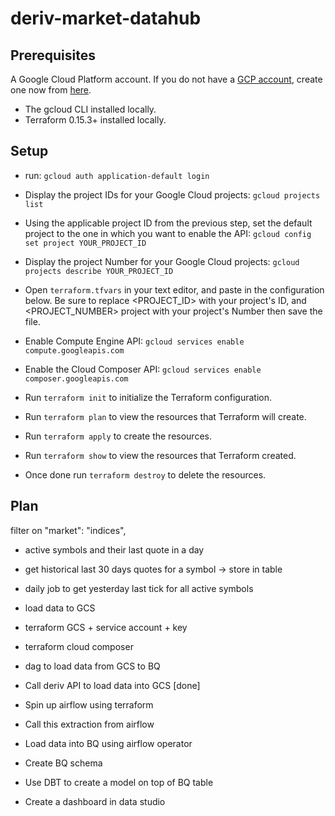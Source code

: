 # deriv-market-datahub

## Prerequisites

A Google Cloud Platform account. If you do not have a [GCP account](https://console.cloud.google.com/cloud-resource-manager), create one now from [here](https://console.cloud.google.com/projectcreate).

- The gcloud CLI installed locally.
- Terraform 0.15.3+ installed locally.

## Setup

- run: `gcloud auth application-default login`
- Display the project IDs for your Google Cloud projects: `gcloud projects list`
- Using the applicable project ID from the previous step, set the default project to the one in which you want to enable the API: `gcloud config set project YOUR_PROJECT_ID`
- Display the project Number for your Google Cloud projects: `gcloud projects describe YOUR_PROJECT_ID`
- Open `terraform.tfvars` in your text editor, and paste in the configuration below. Be sure to replace <PROJECT_ID> with your project's ID, and <PROJECT_NUMBER> project with your project's Number then save the file.

- Enable Compute Engine API: `gcloud services enable compute.googleapis.com`
- Enable the Cloud Composer API: `gcloud services enable composer.googleapis.com`

- Run `terraform init` to initialize the Terraform configuration.
- Run `terraform plan` to view the resources that Terraform will create.
- Run `terraform apply` to create the resources.
- Run `terraform show` to view the resources that Terraform created.

- Once done run `terraform destroy` to delete the resources.



## Plan


filter on "market": "indices",

- active symbols and their last quote in a day
- get historical last 30 days quotes for a symbol -> store in table
- daily job to get yesterday last tick for all active symbols

- load data to GCS
- terraform GCS + service account + key
- terraform cloud composer
- dag to load data from GCS to BQ

- Call deriv API to load data into GCS [done]
- Spin up airflow using terraform
- Call this extraction from airflow
- Load data into BQ using airflow operator
- Create BQ schema
- Use DBT to create a model on top of BQ table
- Create a dashboard in data studio
